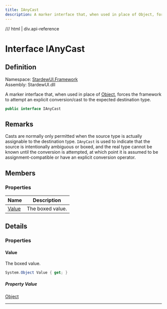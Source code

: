 ```yaml
---
title: IAnyCast
description: A marker interface that, when used in place of Object, forces the framework to attempt an explicit conversion/cast to the expected destination type.
---
```


<link rel="stylesheet" href="/StardewUI/stylesheets/reference.css" />

/// html | div.api-reference

# Interface IAnyCast

## Definition

<div class="api-definition" markdown>

Namespace: [StardewUI.Framework](index.md)  
Assembly: StardewUI.dll  

</div>

A marker interface that, when used in place of [Object](https://learn.microsoft.com/en-us/dotnet/api/system.object), forces the framework to attempt an explicit conversion/cast to the expected destination type.

```cs
public interface IAnyCast
```

## Remarks

Casts are normally only permitted when the source type is actually assignable to the destination type. `IAnyCast` is used to indicate that the source is intentionally ambiguous or boxed, and the real type cannot be known until the conversion is attempted, at which point it is assumed to be assignment-compatible or have an explicit conversion operator.

## Members

### Properties

 | Name | Description |
| --- | --- |
| [Value](#value) | The boxed value. | 

## Details

### Properties

#### Value

The boxed value.

```cs
System.Object Value { get; }
```

##### Property Value

[Object](https://learn.microsoft.com/en-us/dotnet/api/system.object)

-----

